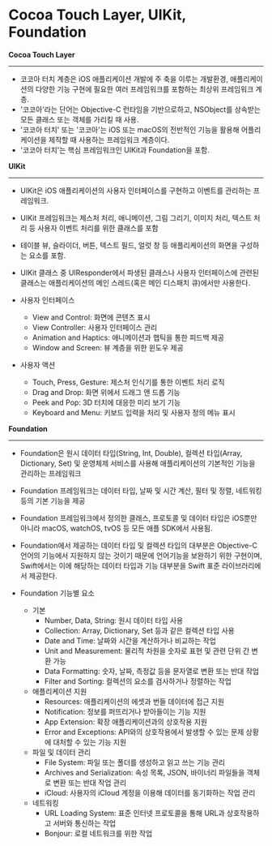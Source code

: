 # Cocoa Touch Layer, UIKit, Foundation

**Cocoa Touch Layer**

---

- 코코아 터치 계층은 iOS 애플리케이션 개발에 주 축을 이루는 개발환경, 애플리케이션의 다양한 기능 구현에 필요한 여러 프레임워크를 포함하는 최상위 프레임워크 계층.
- '코코아'라는 단어는 Objective-C 런타임을 기반으로하고, NSObject를 상속받는 모든 클래스 또는 객체를 가리킬 때 사용.
- '코코아 터치' 또는 '코코아'는 iOS 또는 macOS의 전반적인 기능을 활용해 어플리케이션을 제작할 때 사용하는 프레임워크 계층이다.
- '코코아 터치'는 핵심 프레임워크인 UIKit과 Foundation을 포함.

**UIKit**

---

- UIKit은 iOS 애플리케이션의 사용자 인터페이스를 구현하고 이벤트를 관리하는 프레임워크.
- UIKit 프레임워크는 제스처 처리, 애니메이션, 그림 그리기, 이미지 처리, 텍스트 처리 등 사용자 이벤트 처리를 위한 클래스를 포함
- 테이블 뷰, 슬라이더, 버튼, 텍스트 필드, 얼럿 창 등 애플리케이션의 화면을 구성하는 요소를 포함.
- UIKit 클래스 중 UIResponder에서 파생된 클래스나 사용자 인터페이스에 관련된 클래스는 애플리케이션의 메인 스레드(혹은 메인 디스패치 큐)에서만 사용한다.

- 사용자 인터페이스
    - View and Control: 화면에 콘텐츠 표시
    - View Controller: 사용자 인터페이스 관리
    - Animation and Haptics: 애니메이션과 햅틱을 통한 피드백 제공
    - Window and Screen: 뷰 계층을 위한 윈도우 제공

- 사용자 액션
    - Touch, Press, Gesture: 제스처 인식기를 통한 이벤트 처리 로직
    - Drag and Drop: 화면 위에서 드래그 앤 드롭 기능
    - Peek and Pop: 3D 터치에 대응한 미리 보기 기능
    - Keyboard and Menu: 키보드 입력을 처리 및 사용자 정의 메뉴 표시

**Foundation**

---

- Foundation은 원시 데이터 타입(String, Int, Double), 컬렉션 타입(Array, Dictionary, Set) 및 운영체제 서비스를 사용해 애플리케이션의 기본적인 기능을 관리하는 프레임워크
- Foundation 프레임워크는 데이터 타입, 날짜 및 시간 계산, 필터 및 정렬, 네트워킹 등의 기본 기능을 제공
- Foundation 프레임워크에서 정의한 클래스, 프로토콜 및 데이터 타입은 iOS뿐만 아니라 macOS, watchOS, tvOS 등 모든 애플 SDK에서 사용됨.
- Foundation에서 제공하는 데이터 타입 및 컬렉션 타입의 대부분은 Objective-C 언어의 기능에서 지원하지 않는 것이기 때문에 언어기능을 보완하기 위한 구현이며, Swift에서는 이에 해당하는 데이터 타입과 기능 대부분을 Swift 표준 라이브러리에서 제공한다.

- Foundation 기능별 요소
    - 기본
        - Number, Data, String: 원시 데이터 타입 사용
        - Collection: Array, Dictionary, Set 등과 같은 컬렉션 타입 사용
        - Date and Time: 날짜와 시간을 계산하거나 비교하는 작업
        - Unit and Measurement: 물리적 차원을 숫자로 표현 및 관련 단위 간 변환 가능
        - Data Formatting: 숫자, 날짜, 측정값 등을 문자열로 변환 또는 반대 작업
        - Filter and Sorting: 컬렉션의 요소를 검사하거나 정렬하는 작업
    - 애플리케이션 지원
        - Resources: 애플리케이션의 에셋과 번들 데이터에 접근 지원
        - Notification: 정보를 퍼뜨리거나 받아들이는 기능 지원
        - App Extension: 확장 애플리케이션과의 상호작용 지원
        - Error and Exceptions: API와의 상호작용에서 발생할 수 있는 문제 상황에 대처할 수 있는 기능 지원
    - 파일 및 데이터 관리
        - File System: 파일 또는 폴더를 생성하고 읽고 쓰는 기능 관리
        - Archives and Serialization: 속성 목록, JSON, 바이너리 파일들을 객체로 변환 또는 반대 작업 관리
        - iCloud: 사용자의 iCloud 계정을 이용해 데이터를 동기화하는 작업 관리
    - 네트워킹
        - URL Loading System: 표준 인터넷 프로토콜을 통해 URL과 상호작용하고 서버와 통신하는 작업
        - Bonjour: 로컬 네트워크를 위한 작업